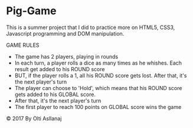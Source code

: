 # Pig-Game

This is a summer project that I did to practice more on HTML5, CSS3, Javascript programming and DOM manipulation. 


GAME RULES

- The game has 2 players, playing in rounds
- In each turn, a player rolls a dice as many times as he whishes. Each result     get added to his ROUND score
- BUT, if the player rolls a 1, all his ROUND score gets lost. After that, it's     the next player's turn
- The player can choose to 'Hold', which means that his ROUND score gets added to   his GLOBAL score.
- After that, it's the next player's turn
- The first player to reach 100 points on GLOBAL score wins the game

 © 2017 By Olti Asllanaj


